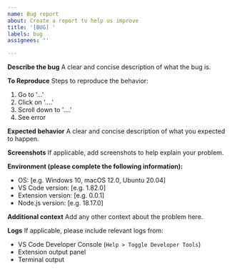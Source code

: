 ```yaml
---
name: Bug report
about: Create a report to help us improve
title: '[BUG] '
labels: bug
assignees: ''

---
```


**Describe the bug**
A clear and concise description of what the bug is.

**To Reproduce**
Steps to reproduce the behavior:
1. Go to '...'
2. Click on '....'
3. Scroll down to '....'
4. See error

**Expected behavior**
A clear and concise description of what you expected to happen.

**Screenshots**
If applicable, add screenshots to help explain your problem.

**Environment (please complete the following information):**
- OS: [e.g. Windows 10, macOS 12.0, Ubuntu 20.04]
- VS Code version: [e.g. 1.82.0]
- Extension version: [e.g. 0.0.1]
- Node.js version: [e.g. 18.17.0]

**Additional context**
Add any other context about the problem here.

**Logs**
If applicable, please include relevant logs from:
- VS Code Developer Console (`Help > Toggle Developer Tools`)
- Extension output panel
- Terminal output